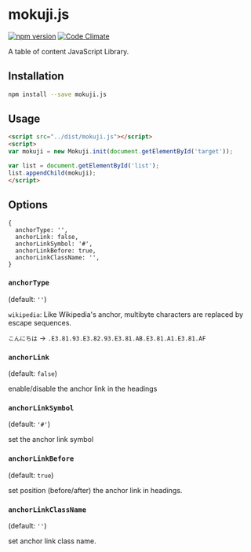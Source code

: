 mokuji.js
===

[![npm version](https://badge.fury.io/js/mokuji.js.svg)](https://www.npmjs.com/package/mokuji.js) [![Code Climate](https://codeclimate.com/github/hiro0218/mokuji.js/badges/gpa.svg)](https://codeclimate.com/github/hiro0218/mokuji.js)

A table of content JavaScript Library.

## Installation

```bash
npm install --save mokuji.js
```

## Usage

```html
<script src="../dist/mokuji.js"></script>
<script>
var mokuji = new Mokuji.init(document.getElementById('target'));

var list = document.getElementById('list');
list.appendChild(mokuji);
</script>
```

## Options

```
{
  anchorType: '',
  anchorLink: false,
  anchorLinkSymbol: '#',
  anchorLinkBefore: true,
  anchorLinkClassName: '',
}
```

### `anchorType`

(default: `''`)

`wikipedia`: Like Wikipedia's anchor, multibyte characters are replaced by escape sequences.

`こんにちは` → `.E3.81.93.E3.82.93.E3.81.AB.E3.81.A1.E3.81.AF`


### `anchorLink`

(default: `false`)

enable/disable the anchor link in the headings

### `anchorLinkSymbol`

(default: `'#'`)

set the anchor link symbol

### `anchorLinkBefore`

(default: `true`)

set position (before/after) the anchor link in headings.


### `anchorLinkClassName`

(default: `''`)

set anchor link class name.
